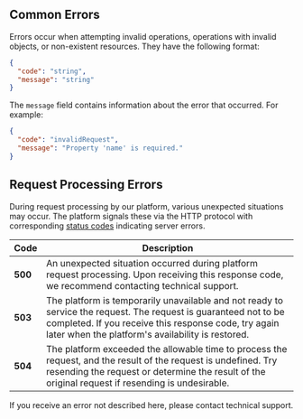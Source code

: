 ## Common Errors

Errors occur when attempting invalid operations, operations with invalid objects, or non-existent resources. They have the following format:

```json
{
  "code": "string",
  "message": "string"
}
```

The `message` field contains information about the error that occurred. For example:

```json
{
  "code": "invalidRequest",
  "message": "Property 'name' is required."
}
```

## Request Processing Errors

During request processing by our platform, various unexpected situations may occur. The platform signals these via the HTTP protocol with corresponding [status codes][5xx] indicating server errors.

| Code    | Description                                                                                                                                                                                                                   |
| ------- | ----------------------------------------------------------------------------------------------------------------------------------------------------------------------------------------------------------------------------- |
| **500** | An unexpected situation occurred during platform request processing. Upon receiving this response code, we recommend contacting technical support.                                                                            |
| **503** | The platform is temporarily unavailable and not ready to service the request. The request is guaranteed not to be completed. If you receive this response code, try again later when the platform's availability is restored. |
| **504** | The platform exceeded the allowable time to process the request, and the result of the request is undefined. Try resending the request or determine the result of the original request if resending is undesirable.           |

[5xx]: https://tools.ietf.org/html/rfc7231#section-6.6

If you receive an error not described here, please contact technical support.
